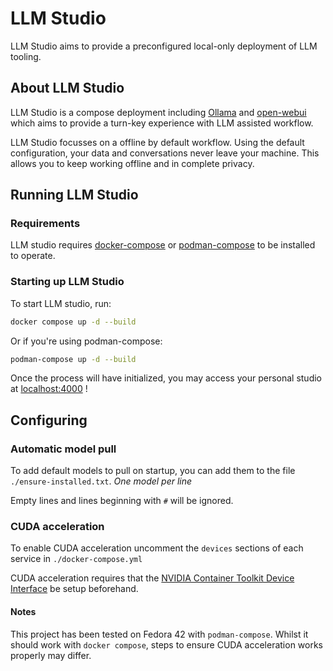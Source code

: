# LLM Studio

LLM Studio aims to provide a preconfigured local-only deployment of LLM tooling.

## About LLM Studio

LLM Studio is a compose deployment including [Ollama](https://ollama.com/) and [open-webui](https://github.com/open-webui/open-webui)
which aims to provide a turn-key experience with LLM assisted workflow.

LLM Studio focusses on a offline by default workflow.
Using the default configuration, your data and conversations never leave your machine.
This allows you to keep working offline and in complete privacy.

## Running LLM Studio

### Requirements

LLM studio requires [docker-compose](https://docs.docker.com/compose/install/)
or [podman-compose](https://github.com/containers/podman-compose)
to be installed to operate.

### Starting up LLM Studio

To start LLM studio, run:

```sh
docker compose up -d --build
```

Or if you're using podman-compose:

```sh
podman-compose up -d --build
```

Once the process will have initialized, you may access
your personal studio at [localhost:4000](http://localhost:4000) !

## Configuring

### Automatic model pull

To add default models to pull on startup, you can add them to the file `./ensure-installed.txt`.
*One model per line*

Empty lines and lines beginning with `#` will be ignored.

### CUDA acceleration

To enable CUDA acceleration uncomment the `devices` sections of each service in `./docker-compose.yml`

CUDA acceleration requires that the
[NVIDIA Container Toolkit Device Interface](https://docs.nvidia.com/datacenter/cloud-native/container-toolkit/latest/cdi-support.html)
be setup beforehand.

#### Notes

This project has been tested on Fedora 42 with `podman-compose`.
Whilst it should work with `docker compose`,
steps to ensure CUDA acceleration works properly may differ.
